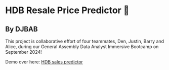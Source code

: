 <h1>HDB Resale Price Predictor 🏡 </h1>
<h2>By DJBAB</h2>

This project is collaborative effort of four teammates, Den, Justin, Barry and Alice, during our General Assembly Data Analyst Immersive Bootcamp on September 2024!

Demo over here:
<a href="https://dj-bab-hdb-sales-predictor.streamlit.app">HDB sales predictor</a>


